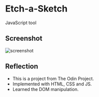 # Etch-a-Sketch
JavaScript tool

## Screenshot
![screenshot](https://user-images.githubusercontent.com/36531464/105465817-9dbe4980-5cbd-11eb-8cc4-45164b73e45e.png)

## Reflection
 - This is a project from The Odin Project.
 - Implemented with HTML, CSS and JS.
 - Learned the DOM manipulation.
